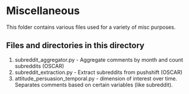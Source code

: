 # Miscellaneous 

This folder contains various files used for a variety of misc purposes. 

## Files and directories in this directory 

1. subreddit_aggregator.py - Aggregate comments by month and count subreddits (OSCAR)
2. subreddit_extraction.py - Extract subreddits from pushshift (OSCAR)
3. attitude_persuasion_temporal.py - dimension of interest over time. Separates comments based on certain variables (like subreddit).
